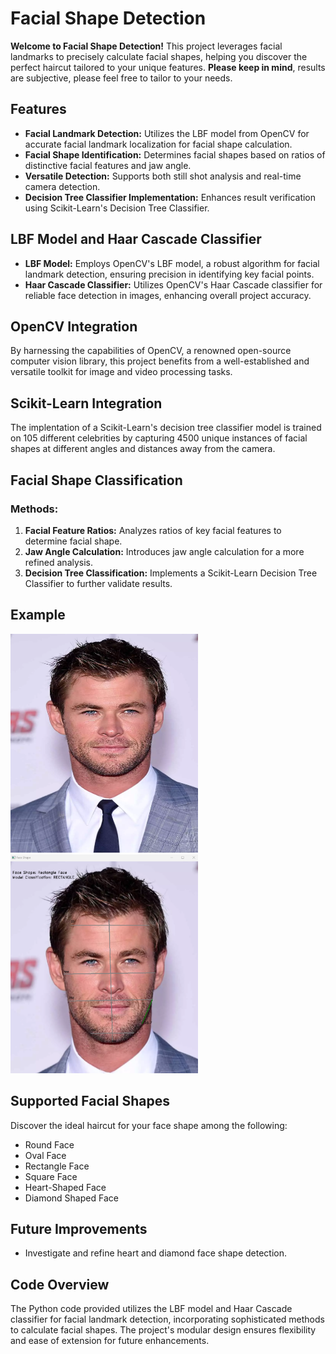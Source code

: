 # Facial Shape Detection

**Welcome to Facial Shape Detection!** This project leverages facial landmarks to precisely calculate facial shapes, helping you discover the perfect haircut tailored to your unique features. **Please keep in mind**, results are subjective, please feel free to tailor to your needs. 

## Features
- **Facial Landmark Detection:** Utilizes the LBF model from OpenCV for accurate facial landmark localization for facial shape calculation.
- **Facial Shape Identification:** Determines facial shapes based on ratios of distinctive facial features and jaw angle.
- **Versatile Detection:** Supports both still shot analysis and real-time camera detection.
- **Decision Tree Classifier Implementation:** Enhances result verification using Scikit-Learn's Decision Tree Classifier.

## LBF Model and Haar Cascade Classifier
- **LBF Model:** Employs OpenCV's LBF model, a robust algorithm for facial landmark detection, ensuring precision in identifying key facial points.
- **Haar Cascade Classifier:** Utilizes OpenCV's Haar Cascade classifier for reliable face detection in images, enhancing overall project accuracy.

## OpenCV Integration
By harnessing the capabilities of OpenCV, a renowned open-source computer vision library, this project benefits from a well-established and versatile toolkit for image and video processing tasks.

## Scikit-Learn Integration
The implentation of a Scikit-Learn's decision tree classifier model is trained on 105 different celebrities by capturing 4500 unique instances of facial shapes at different angles and distances away from the camera. 

## Facial Shape Classification
### Methods:
1. **Facial Feature Ratios:** Analyzes ratios of key facial features to determine facial shape.
2. **Jaw Angle Calculation:** Introduces jaw angle calculation for a more refined analysis.
3. **Decision Tree Classification:** Implements a Scikit-Learn Decision Tree Classifier to further validate results.

## Example
<div>
<img src="faces/rectangle/rectangle.png" alt="Example Image" width="300" height="350">
<img src="faces/rectangle/updated-example.png" alt="Example Image" width="300" height="350">
</div>

## Supported Facial Shapes
Discover the ideal haircut for your face shape among the following:
- Round Face
- Oval Face
- Rectangle Face
- Square Face
- Heart-Shaped Face
- Diamond Shaped Face

## Future Improvements
- Investigate and refine heart and diamond face shape detection.

## Code Overview
The Python code provided utilizes the LBF model and Haar Cascade classifier for facial landmark detection, incorporating sophisticated methods to calculate facial shapes. The project's modular design ensures flexibility and ease of extension for future enhancements.
